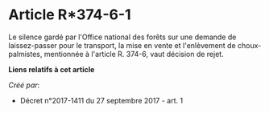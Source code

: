 # Article R*374-6-1

Le silence gardé par l'Office national des forêts sur une demande de laissez-passer pour le transport, la mise en vente et
l'enlèvement de choux-palmistes, mentionnée à l'article R. 374-6, vaut décision de rejet.

**Liens relatifs à cet article**

_Créé par_:

  - Décret n°2017-1411 du 27 septembre 2017 - art. 1
